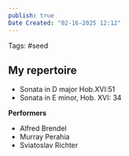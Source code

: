 ```yaml
---
publish: true
Date Created: "02-16-2025 12:12"
---
```

Tags: #seed 
## My repertoire
- Sonata in D major Hob.XVI:51
- Sonata in E minor, Hob. XVI: 34

**Performers**
- Alfred Brendel
- Murray Perahia
- Sviatoslav Richter
